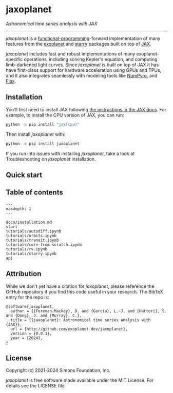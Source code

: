 # jaxoplanet

_Astronomical time series analysis with JAX_

---

_jaxoplanet_ is a [functional-programming](https://en.wikipedia.org/wiki/Functional_programming)-forward implementation of many features from the
[exoplanet](https://docs.exoplanet.codes/en/latest/) and
[starry](https://starry.readthedocs.io/en/latest/) packages built on top of
[JAX](https://jax.readthedocs.io/en/latest/).

*jaxoplanet* includes fast and robust implementations of many exoplanet-specific
operations, including solving Kepler's equation, and computing limb-darkened
light curves. Since *jaxoplanet* is built on top of JAX it has have first-class
support for hardware acceleration using GPUs and TPUs, and it also integrates seamlessly
with modeling tools like [NumPyro](https://numpyro.readthedocs.io/en/latest/),
and [Flax](https://flax.readthedocs.io/en/latest/).


## Installation

You'll first need to install JAX following [the instructions in the JAX
docs](https://jax.readthedocs.io/en/latest/#installation). For example, to
install the CPU version of JAX, you can run:

```bash
python -m pip install "jax[cpu]"
```

Then install _jaxoplanet_ with:

```bash
python -m pip install jaxoplanet
```

If you run into issues with installing *jaxoplanet*, take a look at Troubleshooting on *jaxoplanet* installation.

## Quick start

## Table of contents

```{toctree}
---
maxdepth: 1
---

docs/installation.md
start
tutorials/autodiff.ipynb
tutorials/orbits.ipynb
tutorials/transit.ipynb
tutorials/core-from-scratch.ipynb
tutorials/rv.ipynb
tutorials/starry.ipynb
api
```

## Attribution
While we don't yet have a citation for *jaxoplanet*, please reference the GitHub repository if you find
this code useful in your research. The BibTeX entry for the repo is:

```
@software{jaxoplanet,
  author = {{Foreman-Mackey}, D. and {Garcia}, L.~J. and {Hattori}, S. and {Dong}, J. and {Murray}, C.},
  title = {{jaxoplanet}: Astronomical time series analysis with {JAX}},
  url = {http://github.com/exoplanet-dev/jaxoplanet},
  version = {0.0.1},
  year = {2024},
}
```

## License
Copyright (c) 2021-2024 Simons Foundation, Inc.

*jaxoplanet* is free software made available under the MIT License. For details see the LICENSE file.
